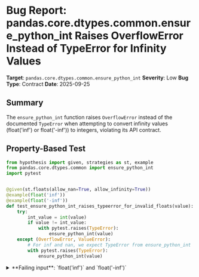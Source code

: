 # Bug Report: pandas.core.dtypes.common.ensure_python_int Raises OverflowError Instead of TypeError for Infinity Values

**Target**: `pandas.core.dtypes.common.ensure_python_int`
**Severity**: Low
**Bug Type**: Contract
**Date**: 2025-09-25

## Summary

The `ensure_python_int` function raises `OverflowError` instead of the documented `TypeError` when attempting to convert infinity values (float('inf') or float('-inf')) to integers, violating its API contract.

## Property-Based Test

```python
from hypothesis import given, strategies as st, example
from pandas.core.dtypes.common import ensure_python_int
import pytest


@given(st.floats(allow_nan=True, allow_infinity=True))
@example(float('inf'))
@example(float('-inf'))
def test_ensure_python_int_raises_typeerror_for_invalid_floats(value):
    try:
        int_value = int(value)
        if value != int_value:
            with pytest.raises(TypeError):
                ensure_python_int(value)
    except (OverflowError, ValueError):
        # For inf and nan, we expect TypeError from ensure_python_int
        with pytest.raises(TypeError):
            ensure_python_int(value)
```

<details>

<summary>
**Failing input**: `float('inf')` and `float('-inf')`
</summary>
```
============================= test session starts ==============================
platform linux -- Python 3.13.2, pytest-8.4.1, pluggy-1.5.0 -- /home/npc/miniconda/bin/python3
cachedir: .pytest_cache
hypothesis profile 'default'
rootdir: /home/npc/pbt/agentic-pbt/worker_/33
plugins: anyio-4.9.0, hypothesis-6.139.1, asyncio-1.2.0, langsmith-0.4.29
asyncio: mode=Mode.STRICT, debug=False, asyncio_default_fixture_loop_scope=None, asyncio_default_test_loop_scope=function
collecting ... collected 1 item

hypo.py::test_ensure_python_int_raises_typeerror_for_invalid_floats FAILED [100%]

=================================== FAILURES ===================================
__________ test_ensure_python_int_raises_typeerror_for_invalid_floats __________
  + Exception Group Traceback (most recent call last):
  |   File "/home/npc/pbt/agentic-pbt/worker_/33/hypo.py", line 7, in test_ensure_python_int_raises_typeerror_for_invalid_floats
  |     @example(float('inf'))
  |                    ^^^
  |   File "/home/npc/miniconda/lib/python3.13/site-packages/hypothesis/core.py", line 2062, in wrapped_test
  |     _raise_to_user(errors, state.settings, [], " in explicit examples")
  |     ~~~~~~~~~~~~~~^^^^^^^^^^^^^^^^^^^^^^^^^^^^^^^^^^^^^^^^^^^^^^^^^^^^^
  |   File "/home/npc/miniconda/lib/python3.13/site-packages/hypothesis/core.py", line 1613, in _raise_to_user
  |     raise the_error_hypothesis_found
  | ExceptionGroup: Hypothesis found 2 distinct failures in explicit examples. (2 sub-exceptions)
  +-+---------------- 1 ----------------
    | Traceback (most recent call last):
    |   File "/home/npc/pbt/agentic-pbt/worker_/33/hypo.py", line 11, in test_ensure_python_int_raises_typeerror_for_invalid_floats
    |     int_value = int(value)
    | OverflowError: cannot convert float infinity to integer
    |
    | During handling of the above exception, another exception occurred:
    |
    | Traceback (most recent call last):
    |   File "/home/npc/pbt/agentic-pbt/worker_/33/hypo.py", line 18, in test_ensure_python_int_raises_typeerror_for_invalid_floats
    |     ensure_python_int(value)
    |     ~~~~~~~~~~~~~~~~~^^^^^^^
    |   File "/home/npc/miniconda/lib/python3.13/site-packages/pandas/core/dtypes/common.py", line 116, in ensure_python_int
    |     new_value = int(value)
    | OverflowError: cannot convert float infinity to integer
    | Falsifying explicit example: test_ensure_python_int_raises_typeerror_for_invalid_floats(
    |     value=inf,
    | )
    +---------------- 2 ----------------
    | Traceback (most recent call last):
    |   File "/home/npc/pbt/agentic-pbt/worker_/33/hypo.py", line 11, in test_ensure_python_int_raises_typeerror_for_invalid_floats
    |     int_value = int(value)
    | OverflowError: cannot convert float infinity to integer
    |
    | During handling of the above exception, another exception occurred:
    |
    | Traceback (most recent call last):
    |   File "/home/npc/pbt/agentic-pbt/worker_/33/hypo.py", line 18, in test_ensure_python_int_raises_typeerror_for_invalid_floats
    |     ensure_python_int(value)
    |     ~~~~~~~~~~~~~~~~~^^^^^^^
    |   File "/home/npc/miniconda/lib/python3.13/site-packages/pandas/core/dtypes/common.py", line 116, in ensure_python_int
    |     new_value = int(value)
    | OverflowError: cannot convert float infinity to integer
    | Falsifying explicit example: test_ensure_python_int_raises_typeerror_for_invalid_floats(
    |     value=-inf,
    | )
    +------------------------------------
=========================== short test summary info ============================
FAILED hypo.py::test_ensure_python_int_raises_typeerror_for_invalid_floats - ...
============================== 1 failed in 0.34s ===============================
```
</details>

## Reproducing the Bug

```python
from pandas.core.dtypes.common import ensure_python_int

# Test with positive infinity
try:
    result = ensure_python_int(float('inf'))
    print(f"float('inf'): Converted successfully to {result}")
except TypeError as e:
    print(f"float('inf'): Correctly raised TypeError: {e}")
except OverflowError as e:
    print(f"float('inf'): BUG - Raised OverflowError instead of TypeError: {e}")

# Test with negative infinity
try:
    result = ensure_python_int(float('-inf'))
    print(f"float('-inf'): Converted successfully to {result}")
except TypeError as e:
    print(f"float('-inf'): Correctly raised TypeError: {e}")
except OverflowError as e:
    print(f"float('-inf'): BUG - Raised OverflowError instead of TypeError: {e}")

# Test with NaN for comparison
try:
    result = ensure_python_int(float('nan'))
    print(f"float('nan'): Converted successfully to {result}")
except TypeError as e:
    print(f"float('nan'): Correctly raised TypeError: {e}")
except OverflowError as e:
    print(f"float('nan'): BUG - Raised OverflowError instead of TypeError: {e}")
```

<details>

<summary>
Output demonstrating OverflowError instead of expected TypeError
</summary>
```
float('inf'): BUG - Raised OverflowError instead of TypeError: cannot convert float infinity to integer
float('-inf'): BUG - Raised OverflowError instead of TypeError: cannot convert float infinity to integer
float('nan'): Correctly raised TypeError: Wrong type <class 'float'> for value nan
```
</details>

## Why This Is A Bug

The function's docstring explicitly states that it will raise `TypeError` "if the value isn't an int or can't be converted to one." However, when called with infinity values, it raises `OverflowError` instead, violating this documented contract.

The implementation at pandas/core/dtypes/common.py:115-119 shows the function catches `TypeError`, `ValueError`, and `AssertionError` to re-raise them as `TypeError`, but fails to catch `OverflowError`:

```python
try:
    new_value = int(value)
    assert new_value == value
except (TypeError, ValueError, AssertionError) as err:
    raise TypeError(f"Wrong type {type(value)} for value {value}") from err
```

This implementation pattern demonstrates clear intent to provide a uniform `TypeError` interface for all conversion failures. The function already converts `ValueError` (raised for NaN) and `AssertionError` (raised for inexact floats like 5.5) into `TypeError`, showing the developers wanted consistent exception handling. The omission of `OverflowError` appears to be an oversight.

## Relevant Context

- The function is internal to pandas (`pandas.core.dtypes.common`) but is used throughout the pandas codebase
- Python's built-in `int()` function raises different exceptions for different failure modes:
  - `OverflowError` for infinity values
  - `ValueError` for NaN values
  - `TypeError` for incompatible types
- The function already handles `ValueError` correctly (converting NaN raises TypeError as expected)
- The function already handles inexact floats correctly (5.5 raises TypeError via AssertionError)
- Source code location: `/home/npc/pbt/agentic-pbt/envs/pandas_env/lib/python3.13/site-packages/pandas/core/dtypes/common.py:93-120`

## Proposed Fix

```diff
--- a/pandas/core/dtypes/common.py
+++ b/pandas/core/dtypes/common.py
@@ -115,7 +115,7 @@ def ensure_python_int(value: int | np.integer) -> int:
     try:
         new_value = int(value)
         assert new_value == value
-    except (TypeError, ValueError, AssertionError) as err:
+    except (TypeError, ValueError, AssertionError, OverflowError) as err:
         raise TypeError(f"Wrong type {type(value)} for value {value}") from err
     return new_value
```